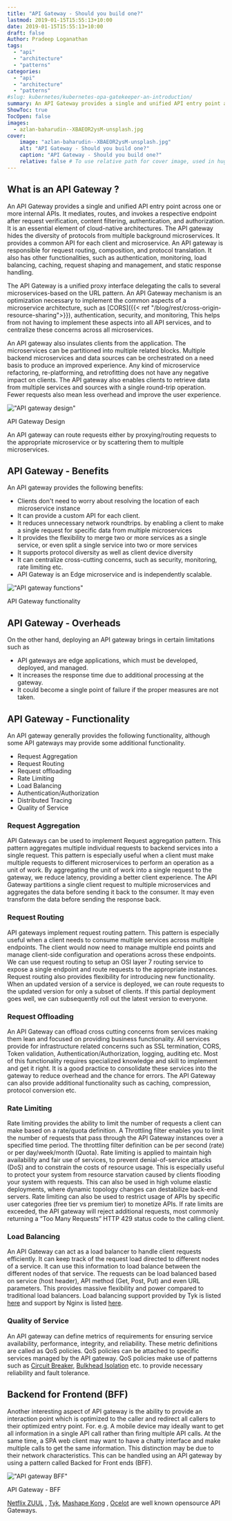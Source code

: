 ```yaml
---
title: "API Gateway - Should you build one?"
lastmod: 2019-01-15T15:55:13+10:00
date: 2019-01-15T15:55:13+10:00
draft: false
Author: Pradeep Loganathan
tags: 
  - "api"
  - "architecture"
  - "patterns"
categories:
  - "api"
  - "architecture"
  - "patterns"
#slug: kubernetes/kubernetes-opa-gatekeeper-an-introduction/
summary: An API Gateway provides a single and unified API entry point across one or more internal APIs. It mediates, routes, and invokes a respective endpoint after request verification, content filtering, authentication, and authorization.
ShowToc: true
TocOpen: false
images:
  - azlan-baharudin--XBAEOR2ysM-unsplash.jpg
cover:
    image: "azlan-baharudin--XBAEOR2ysM-unsplash.jpg"
    alt: "API Gateway - Should you build one?"
    caption: "API Gateway - Should you build one?"
    relative: false # To use relative path for cover image, used in hugo Page-bundles
---
```


## What is an API Gateway ?

An API Gateway provides a single and unified API entry point across one or more internal APIs. It mediates, routes, and invokes a respective endpoint after request verification, content filtering, authentication, and authorization. It is an essential element of cloud-native architectures. The API gateway hides the diversity of protocols from multiple background microservices. It provides a common API for each client and microservice. An API gateway is responsible for request routing, composition, and protocol translation. It also has other functionalities, such as authentication, monitoring, load balancing, caching, request shaping and management, and static response handling.

The API Gateway is a unified proxy interface delegating the calls to several microservices-based on the URL pattern. An API Gateway mechanism is an optimization necessary to implement the common aspects of a microservice architecture, such as [CORS]({{< ref "/blog/rest/cross-origin-resource-sharing">}}), authentication, security, and monitoring, This helps from not having to implement these aspects into all API services, and to centralize these concerns across all microservices.

An API gateway also insulates clients from the application. The microservices can be partitioned into multiple related blocks. Multiple backend microservices and data sources can be orchestrated on a need basis to produce an improved experience. Any kind of microservice refactoring, re-platforming, and retrofitting does not have any negative impact on clients. The API gateway also enables clients to retrieve data from multiple services and sources with a single round-trip operation. Fewer requests also mean less overhead and improve the user experience.

!["API gateway design"](images/API-gateway-design.png)

API Gateway Design

An API gateway can route requests either by proxying/routing requests to the appropriate microservice or by scattering them to multiple microservices.

## API Gateway - Benefits

An API gateway provides the following benefits:

- Clients don't need to worry about resolving the location of each microservice instance
- It can provide a custom API for each client.
- It reduces unnecessary network roundtrips. by enabling a client to make a single request for specific data from multiple microservices
- It provides the flexibility to merge two or more services as a single service, or even split a single service into two or more services
- It supports protocol diversity as well as client device diversity
- It can centralize cross-cutting concerns, such as security, monitoring, rate limiting etc.
- API Gateway is an Edge microservice and is independently scalable.

!["API gateway functions"](images/API-gateway-Functions.png)

API Gateway functionality

## API Gateway - Overheads

On the other hand, deploying an API gateway brings in certain limitations such as

- API gateways are edge applications, which must be developed, deployed, and managed.
- It increases the response time due to additional processing at the gateway.
- It could become a single point of failure if the proper measures are not taken.

## API Gateway - Functionality

An API gateway generally provides the following functionality, although some API gateways may provide some additional functionality.

- Request Aggregation
- Request Routing
- Request offloading
- Rate Limiting
- Load Balancing
- Authentication/Authorization
- Distributed Tracing
- Quality of Service

### Request Aggregation

API Gateways can be used to implement Request aggregation pattern. This pattern aggregates multiple individual requests to backend services into a single request. This pattern is especially useful when a client must make multiple requests to different microservices to perform an operation as a unit of work. By aggregating the unit of work into a single request to the gateway, we reduce latency, providing a better client experience. The API Gateway partitions a single client request to multiple microservices and aggregates the data before sending it back to the consumer. It may even transform the data before sending the response back.

### Request Routing

API gateways implement request routing pattern. This pattern is especially useful when a client needs to consume multiple services across multiple endpoints. The client would now need to manage multiple end points and manage client-side configuration and operations across these endpoints. We can use request routing to setup an OSI layer 7 routing service to expose a single endpoint and route requests to the appropriate instances. Request routing also provides flexibility for introducing new functionality. When an updated version of a service is deployed, we can route requests to the updated version for only a subset of clients. If this partial deployment goes well, we can subsequently roll out the latest version to everyone.

### Request Offloading

An API Gateway can offload cross cutting concerns from services making them lean and focused on providing business functionality. All services provide for infrastructure related concerns such as SSL termination, CORS, Token validation, Authentication/Authorization, logging, auditing etc. Most of this functionality requires specialized knowledge and skill to implement and get it right. It is a good practice to consolidate these services into the gateway to reduce overhead and the chance for errors. The API Gateway can also provide additional functionality such as caching, compression, protocol conversion etc.

### Rate Limiting

Rate limiting provides the ability to limit the number of requests a client can make based on a rate/quota definition. A Throttling filter enables you to limit the number of requests that pass through the API Gateway instances over a specified time period. The throttling filter definition can be per second (rate) or per day/week/month (Quota). Rate limiting is applied to maintain high availability and fair use of services, to prevent denial-of-service attacks (DoS) and to constrain the costs of resource usage. This is especially useful to protect your system from resource starvation caused by clients flooding your system with requests. This can also be used in high volume elastic deployments, where dynamic topology changes can destabilize back-end servers. Rate limiting can also be used to restrict usage of APIs by specific user categories (free tier vs premium tier) to monetize APIs. If rate limits are exceeded, the API gateway will reject additional requests, most commonly returning a “Too Many Requests” HTTP 429 status code to the calling client.

### Load Balancing

An API Gateway can act as a load balancer to handle client requests efficiently. It can keep track of the request load directed to different nodes of a service. It can use this information to load balance between the different nodes of that service. The requests can be load balanced based on service (host header), API method (Get, Post, Put) and even URL parameters. This provides massive flexibility and power compared to traditional load balancers. Load balancing support provided by Tyk is listed [here](https://tyk.io/docs/planning-for-production/ensure-high-availability/load-balancing/) and support by Nginx is listed [here](https://www.nginx.com/blog/consolidating-your-api-gateway-and-load-balancer-with-nginx/).

### Quality of Service

An API gateway can define metrics of requirements for ensuring service availability, performance, integrity, and reliability. These metric definitions are called as QoS policies. QoS policies can be attached to specific services managed by the API gateway. QoS policies make use of patterns such as [Circuit Breaker](https://pradeepl.com/patterns/circuit-breaker-pattern/), [Bulkhead Isolation](https://pradeepl.com/patterns/bulkhead-isolation/) etc. to provide necessary reliability and fault tolerance.

## Backend for Frontend (BFF)

Another interesting aspect of API gateway is the ability to provide an interaction point which is optimized to the caller and redirect all callers to their optimized entry point. For. e.g. A mobile device may ideally want to get all information in a single API call rather than firing multiple API calls. At the same time, a SPA web client may want to have a chatty interface and make multiple calls to get the same information. This distinction may be due to their network characteristics. This can be handled using an API gateway by using a pattern called Backed for Front ends (BFF).

!["API gateway BFF"](images/API-Gateway-BFF.jpg)

API Gateway - BFF

[Netflix ZUUL](https://github.com/Netflix/zuul) , [Tyk](https://tyk.io/api-gateway/open-source/), [Mashape Kong](https://github.com/Kong/kong) , [Ocelot](https://github.com/ThreeMammals/Ocelot) are well known opensource API Gateways.
